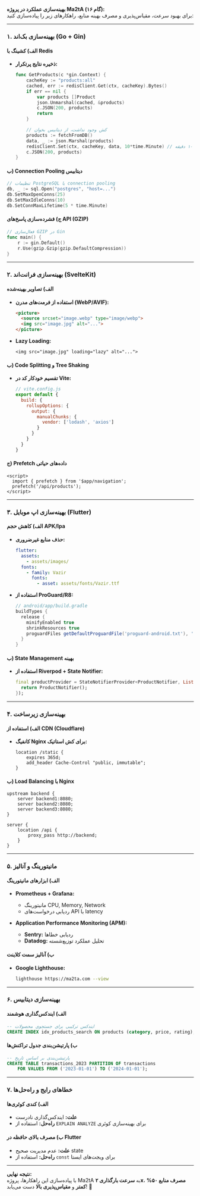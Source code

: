 **بهینه‌سازی عملکرد در پروژه Ma2tA (گام ۱۶):**  
برای بهبود سرعت، مقیاس‌پذیری و مصرف بهینه منابع، راهکارهای زیر را پیاده‌سازی کنید:

---

### **۱. بهینه‌سازی بک‌اند (Go + Gin)**
#### **الف) کشینگ با Redis**
- **ذخیره نتایج پرتکرار:**  
  ```go
  func GetProducts(c *gin.Context) {
      cacheKey := "products:all"
      cached, err := redisClient.Get(ctx, cacheKey).Bytes()
      if err == nil {
          var products []Product
          json.Unmarshal(cached, &products)
          c.JSON(200, products)
          return
      }
  
      // کش وجود نداشت، از دیتابیس بخوان
      products := fetchFromDB()
      data, _ := json.Marshal(products)
      redisClient.Set(ctx, cacheKey, data, 10*time.Minute) // کش برای ۱۰ دقیقه
      c.JSON(200, products)
  }
  ```

#### **ب) Connection Pooling دیتابیس**
```go
// تنظیمات PostgreSQL با connection pooling
db, _ := sql.Open("postgres", "host=...")
db.SetMaxOpenConns(25)  
db.SetMaxIdleConns(10)
db.SetConnMaxLifetime(5 * time.Minute)
```

#### **ج) فشرده‌سازی پاسخ‌های API (GZIP)**
```go
// فعال‌سازی GZIP در Gin
func main() {
    r := gin.Default()
    r.Use(gzip.Gzip(gzip.DefaultCompression))
}
```

---

### **۲. بهینه‌سازی فرانت‌اند (SvelteKit)**
#### **الف) تصاویر بهینه‌شده**
- **استفاده از فرمت‌های مدرن (WebP/AVIF):**  
  ```html
  <picture>
    <source srcset="image.webp" type="image/webp">
    <img src="image.jpg" alt="...">
  </picture>
  ```

- **Lazy Loading:**  
  ```svelte
  <img src="image.jpg" loading="lazy" alt="...">
  ```

#### **ب) Code Splitting و Tree Shaking**
- **تقسیم خودکار کد در Vite:**  
  ```javascript
  // vite.config.js
  export default {
    build: {
      rollupOptions: {
        output: {
          manualChunks: {
            vendor: ['lodash', 'axios']
          }
        }
      }
    }
  }
  ```

#### **ج) Prefetch داده‌های حیاتی**
```svelte
<script>
  import { prefetch } from '$app/navigation';
  prefetch('/api/products');
</script>
```

---

### **۳. بهینه‌سازی اپ موبایل (Flutter)**
#### **الف) کاهش حجم APK/Ipa**
- **حذف منابع غیرضروری:**  
  ```yaml
  flutter:
    assets:
      - assets/images/
    fonts:
      - family: Vazir
        fonts:
          - asset: assets/fonts/Vazir.ttf
  ```

- **استفاده از ProGuard/R8:**  
  ```gradle
  // android/app/build.gradle
  buildTypes {
    release {
      minifyEnabled true
      shrinkResources true
      proguardFiles getDefaultProguardFile('proguard-android.txt'), 'proguard-rules.pro'
    }
  }
  ```

#### **ب) State Management بهینه**
- **استفاده از Riverpod + State Notifier:**  
  ```dart
  final productProvider = StateNotifierProvider<ProductNotifier, List<Product>>((ref) {
    return ProductNotifier();
  });
  ```

---

### **۴. بهینه‌سازی زیرساخت**
#### **الف) استفاده از CDN (Cloudflare)**
- **کانفیگ Nginx برای کش استاتیک:**  
  ```nginx
  location /static {
      expires 365d;
      add_header Cache-Control "public, immutable";
  }
  ```

#### **ب) Load Balancing با Nginx**
```nginx
upstream backend {
    server backend1:8080;
    server backend2:8080;
    server backend3:8080;
}

server {
    location /api {
        proxy_pass http://backend;
    }
}
```

---

### **۵. مانیتورینگ و آنالیز**
#### **الف) ابزارهای مانیتورینگ**
- **Prometheus + Grafana:**  
  - مانیتورینگ CPU, Memory, Network  
  - ردیابی درخواست‌های API با latency  

- **Application Performance Monitoring (APM):**  
  - **Sentry:** ردیابی خطاها  
  - **Datadog:** تحلیل عملکرد توزیع‌شسته  

#### **ب) آنالیز سمت کلاینت**
- **Google Lighthouse:**  
  ```bash
  lighthouse https://ma2ta.com --view
  ```

---

### **۶. بهینه‌سازی دیتابیس**
#### **الف) ایندکس‌گذاری هوشمند**
```sql
-- ایندکس ترکیبی برای جستجوی محصولات
CREATE INDEX idx_products_search ON products (category, price, rating);
```

#### **ب) پارتیشن‌بندی جدول تراکنش‌ها**
```sql
-- پارتیشن‌بندی بر اساس تاریخ
CREATE TABLE transactions_2023 PARTITION OF transactions
    FOR VALUES FROM ('2023-01-01') TO ('2024-01-01');
```

---

### **۷. خطاهای رایج و راه‌حل‌ها**
#### **الف) کندی کوئری‌ها**
- **علت:** ایندکس‌گذاری نادرست  
- **راه‌حل:** استفاده از `EXPLAIN ANALYZE` برای بهینه‌سازی کوئری  

#### **ب) مصرف بالای حافظه در Flutter**
- **علت:** عدم مدیریت صحیح state  
- **راه‌حل:** استفاده از `const` برای ویجت‌های ایستا  

---

**نتیجه نهایی:**  
با پیاده‌سازی این راهکارها، پروژه Ma2tA به **سرعت بارگذاری ۲x**، **مصرف منابع ۵۰% کمتر** و **مقیاس‌پذیری بالا** دست می‌یابد! 🚀
